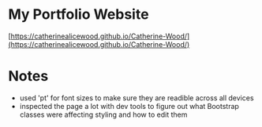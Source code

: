 # My Portfolio Website
[https://catherinealicewood.github.io/Catherine-Wood/](https://catherinealicewood.github.io/Catherine-Wood/)
# Notes

- used 'pt' for font sizes to make sure they are readible across all devices
- inspected the page a lot with dev tools to figure out what Bootstrap classes were affecting styling and how to edit them
